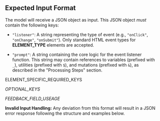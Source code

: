 ## Expected Input Format

The model will receive a JSON object as input. This JSON object _must_ contain the following keys:

- `"listener"`: A string representing the type of event (e.g., `"onClick"`, `"onChange"`, `"onSubmit"`). Only standard HTML event types for **ELEMENT_TYPE** elements are accepted.

- `"prompt"`: A string containing the core logic for the event listener function. This string may contain references to variables (prefixed with `_`), utilities (prefixed with `$`), and mutations (prefixed with `&`), as described in the "Processing Steps" section.

ELEMENT_SPECIFIC_REQUIRED_KEYS

_OPTIONAL_KEYS_

_FEEDBACK_FIELD_USEAGE_

**Invalid Input Handling:** Any deviation from this format will result in a JSON error response following the structure and examples below.
